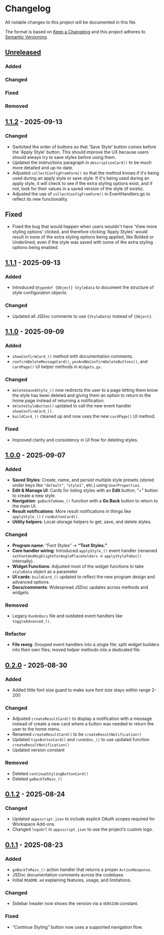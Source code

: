 # Changelog
All notable changes to this project will be documented in this file.

The format is based on [Keep a Changelog] and this project adheres to [Semantic Versioning].

## [Unreleased]
### Added
### Changed
### Fixed
### Removed

## [1.1.2] - 2025-09-13
### Changed
- Switched the order of buttons so that 'Save Style' button comes before the 'Apply Style' button. This should improve the UX because users should always try to save styles before using them.
- Updated the instructions paragraph in `descriptionCard()` to be much more detailed and up-to-date.
- Adjusted `collectConfigFromForm()` so that the method knows if it's being used during an apply style or save style. If it's being used during an apply style, it will check to see if the extra styling options exist, and if not, look for their values in a saved version of the style (if exists).
- Adjusted the use of `collectConfigFromForm()` in EventHandlers.gs to reflect its new functionality.

## Fixed
- Fixed the bug that would happen when users wouldn't have 'View more styling options' clicked, and therefore clicking 'Apply Styles' would result in none of the extra styling options being applied, like Bolded or Underlined, even if the style was saved with some of the extra styling options being enabled. 


## [1.1.1] - 2025-09-13
### Added
- Introduced `@typedef {Object} StyleData` to document the structure of style configuration objects.

### Changed
- Updated all JSDoc comments to use `{StyleData}` instead of `{Object}`.


## [1.1.0] - 2025-09-09
### Added
- `showConfirmCard_()` method with documentation comments.
- `confirmDeleteMessageCard()`, `yesAndNoConfirmDeleteButtons()`, and `cardPage()` UI helper methods in `Widgets.gs`.

### Changed
- `deleteSavedStyle_()` now redirects the user to a page letting them know the style has been deleted and giving them an option to return to the home page instead of returning a notification.
- `deleteStyleButton()` updated to call the new event handler `showConfirmCard_()`.
- `buildCard_()` cleaned up and now uses the new `cardPage()` UI method.

### Fixed
- Improved clarity and consistency in UI flow for deleting styles.


## [1.0.0] - 2025-09-07
### Added
- **Saved Styles**: Create, name, and persist multiple style presets (stored under keys like `"default"`, `"style1"`, etc.) using `UserProperties`.
- **Edit & Manage UI**: Cards for listing styles with an **Edit** button; “+” button to create a new style.
- **Navigation**: `goBackToHome_()` function with a **Go Back** button to return to the main UI.
- **Result notifications**: More result notifications in things like `applyStyle_()` / `runButtonCard()`.
- **Utility helpers**: Local-storage helpers to get, save, and delete styles.

### Changed
- **Program name**: “Font Styles” → **“Text Styles.”**
- **Core handler wiring**: Introduced `applyStyle_()` event handler (renamed `setFontAndHighlightForAnglePlaceholders` → `applyStyleToDoc()` internally).
- **Widget Functions**: Adjusted most of the widget functions to take `styleData` object as a parameter
- **UI cards**: `buildCard_()` updated to reflect the new program design and advanced options.
- **Docs/comments**: Widespread JSDoc updates across methods and widgets.

### Removed
- Legacy `RunOnDocs` file and outdated event handlers like `toggleAdvanced_()`.

### Refactor
- **File reorg**: Grouped event handlers into a single file; split widget builders into their own files; moved helper methods into a dedicated file.


## [0.2.0] - 2025-08-30
### Added
- Added little font size guard to make sure font size stays within range 2-200

### Changed
- Adjusted `createResultCard()` to display a notification with a message instead of create a new card where a button was needed to return the user to the home menu.
- Renamed `createResultCard()` to be `createResultNotification()`
- Updated `tipsButtonCard()` and `runOnDoc_()` to use updated function `createResultNotification()`
- Updated version constant

### Removed
- Deleted `continueStylingButtonCard()`
- Deleted `goBackToMain_()`


## [0.1.2] - 2025-08-24
### Changed
- Updated `appsscript.json` to include explicit OAuth scopes required for Workspace Add-ons.
- Changed `logoUrl` in `appsscript.json` to use the project’s custom logo.


## [0.1.1] - 2025-08-23
### Added
- `goBackToMain_()` action handler that returns a proper `ActionResponse`.
- JSDoc documentation comments across the codebase.
- Initial `README.md` explaining features, usage, and limitations.

### Changed
- Sidebar header now shows the version via a `VERSION` constant.

### Fixed
- “Continue Styling” button now uses a supported navigation flow.

[Keep a Changelog]: https://keepachangelog.com/en/1.1.0/
[Semantic Versioning]: https://semver.org/spec/v2.0.0.html
[Unreleased]: https://github.com/SonOfAthena1/Text-Styles-Google-Docs-Extension/compare/v1.1.1...HEAD
[1.1.2]: https://github.com/SonOfAthena1/Text-Styles-Google-Docs-Extension/compare/v1.1.1...v1.1.2
[1.1.1]: https://github.com/SonOfAthena1/Text-Styles-Google-Docs-Extension/compare/v1.1.0...v1.1.1
[1.1.0]: https://github.com/SonOfAthena1/Text-Styles-Google-Docs-Extension/compare/v1.0.0...v1.1.0
[1.0.0]: https://github.com/SonOfAthena1/Text-Styles-Google-Docs-Extension/compare/v0.2.0...v1.0.0
[0.2.0]: https://github.com/SonOfAthena1/Text-Styles-Google-Docs-Extension/compare/v0.1.2...v0.2.0
[0.1.2]: https://github.com/SonOfAthena1/Text-Styles-Google-Docs-Extension/compare/v0.1.1...v0.1.2
[0.1.1]: https://github.com/SonOfAthena1/Text-Styles-Google-Docs-Extension/releases/tag/v0.1.1

